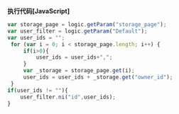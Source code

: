 <p class="panel-title"><b>执行代码[JavaScript]</b></p>

```javascript
var storage_page = logic.getParam("storage_page");
var user_filter = logic.getParam("Default");
var user_ids = "";
 for (var i = 0; i < storage_page.length; i++) {
     if(i>0){
         user_ids = user_ids+",";
     }
     var _storage = storage_page.get(i);
     user_ids = user_ids + _storage.get("owner_id");
 }
if(user_ids != ""){
    user_filter.ni("id",user_ids);
}
```
